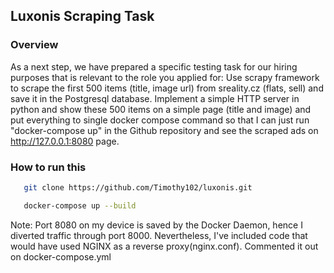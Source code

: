 ## Luxonis Scraping Task

### Overview

As a next step, we have prepared a specific testing task for our hiring purposes that is relevant to the role you applied for:
Use scrapy framework to scrape the first 500 items (title, image url) from sreality.cz (flats, sell) and save it in the Postgresql database. Implement a simple HTTP server in python and show these 500 items on a simple page (title and image) and put everything to single docker compose command so that I can just run "docker-compose up" in the Github repository and see the scraped ads on http://127.0.0.1:8080 page.

### How to run this

```bash
   git clone https://github.com/Timothy102/luxonis.git
```

```bash
   docker-compose up --build
```

Note: Port 8080 on my device is saved by the Docker Daemon, hence I diverted traffic through port 8000. Nevertheless, I've included code that would have used NGINX as a reverse proxy(nginx.conf). Commented it out on docker-compose.yml
